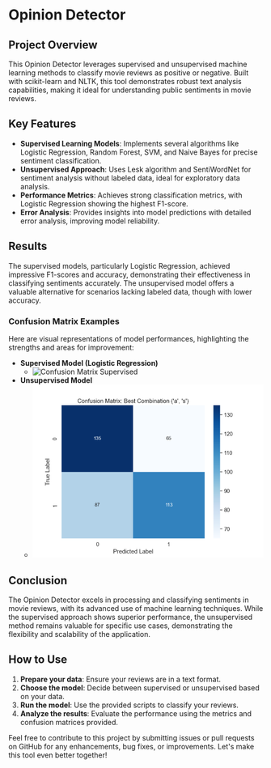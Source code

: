 # Opinion Detector

## Project Overview
This Opinion Detector leverages supervised and unsupervised machine learning methods to classify movie reviews as positive or negative. Built with scikit-learn and NLTK, this tool demonstrates robust text analysis capabilities, making it ideal for understanding public sentiments in movie reviews.

## Key Features
- **Supervised Learning Models**: Implements several algorithms like Logistic Regression, Random Forest, SVM, and Naive Bayes for precise sentiment classification.
- **Unsupervised Approach**: Uses Lesk algorithm and SentiWordNet for sentiment analysis without labeled data, ideal for exploratory data analysis.
- **Performance Metrics**: Achieves strong classification metrics, with Logistic Regression showing the highest F1-score.
- **Error Analysis**: Provides insights into model predictions with detailed error analysis, improving model reliability.

## Results
The supervised models, particularly Logistic Regression, achieved impressive F1-scores and accuracy, demonstrating their effectiveness in classifying sentiments accurately. The unsupervised model offers a valuable alternative for scenarios lacking labeled data, though with lower accuracy.

### Confusion Matrix Examples
Here are visual representations of model performances, highlighting the strengths and areas for improvement:
- **Supervised Model (Logistic Regression)**
  - ![Confusion Matrix Supervised](images/confusion_matrix_LogisticRegeression.png)
- **Unsupervised Model**
  - ![Confusion Matrix Unsupervised](images/best_confusion_matrix_sentiwordnet.png)

## Conclusion
The Opinion Detector excels in processing and classifying sentiments in movie reviews, with its advanced use of machine learning techniques. While the supervised approach shows superior performance, the unsupervised method remains valuable for specific use cases, demonstrating the flexibility and scalability of the application.

## How to Use
1. **Prepare your data**: Ensure your reviews are in a text format.
2. **Choose the model**: Decide between supervised or unsupervised based on your data.
3. **Run the model**: Use the provided scripts to classify your reviews.
4. **Analyze the results**: Evaluate the performance using the metrics and confusion matrices provided.

Feel free to contribute to this project by submitting issues or pull requests on GitHub for any enhancements, bug fixes, or improvements. Let's make this tool even better together!
